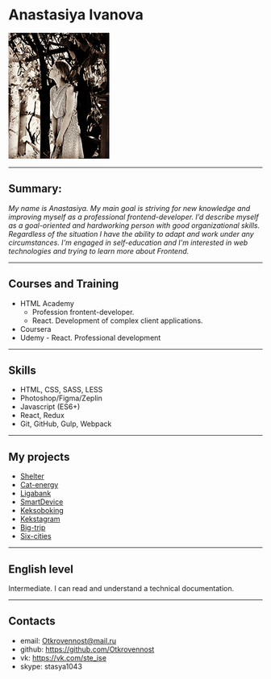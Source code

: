 # Anastasiya Ivanova

![](task-1/photo.jpg "It is me")

--------------------------------------------------------------------------------------------------------------

## Summary:
*My name is Anastasiya.
My main goal is striving for new knowledge and improving myself as a professional frontend-developer.
I’d describe myself as a goal-oriented and hardworking person with good organizational skills.
Regardless of the situation I have the ability to adapt and work under any circumstances.
I'm engaged in self-education and I'm interested in web technologies and trying to learn more about Frontend.*

--------------------------------------------------------------------------------------------------------------

## Courses and Training
* HTML Academy
    * Profession frontent-developer.
    * React. Development of complex client applications.
* Coursera
* Udemy - React. Professional development
--------------------------------------------------------------------------------------------------------------

## Skills
* HTML, CSS, SASS, LESS
* Photoshop/Figma/Zeplin 
* Javascript (ES6+)
* React, Redux
* Git, GitHub, Gulp, Webpack
--------------------------------------------------------------------------------------------------------------

## My projects

* [Shelter](https://otkrovennost.github.io/shelter-project/index.html)
* [Cat-energy](https://otkrovennost.github.io/cat-energy/)
* [Ligabank](https://otkrovennost.github.io/ligabank-project/)
* [SmartDevice](https://otkrovennost.github.io/SmartDevice/)
* [Keksoboking](https://otkrovennost.github.io/keksobuking-project/)
* [Kekstagram](https://otkrovennost.github.io/kekstagram-project/)
* [Big-trip](https://otkrovennost.github.io/big-trip/)
* [Six-cities](https://github.com/Otkrovennost/986345-six-cities-4)
--------------------------------------------------------------------------------------------------------------

## English level
Intermediate. I can read and understand a technical documentation.

--------------------------------------------------------------------------------------------------------------

## Contacts
* email: Otkrovennost@mail.ru
* github: https://github.com/Otkrovennost
* vk: https://vk.com/ste_ise
* skype: stasya1043
